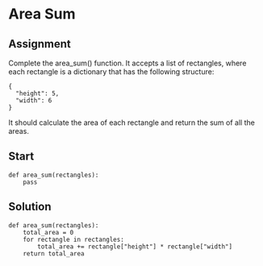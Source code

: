 # Area Sum

## Assignment

Complete the area_sum() function. It accepts a list of rectangles, where each rectangle is a dictionary that has the following structure:

    {
      "height": 5,
      "width": 6
    }

It should calculate the area of each rectangle and return the sum of all the areas.

## Start

    def area_sum(rectangles):
        pass

## Solution

    def area_sum(rectangles):
        total_area = 0
        for rectangle in rectangles:
            total_area += rectangle["height"] * rectangle["width"]
        return total_area
